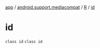 [app](../../../index.md) / [android.support.mediacompat](../../index.md) / [R](../index.md) / [id](.)

# id

`class id`
`class id`